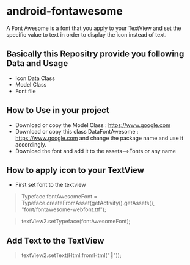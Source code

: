 # android-fontawesome
A Font Awesome is a font that you apply to your TextView and set the specific value to text in order to display the icon instead of text.
## Basically this Repositry provide you following Data and Usage

   
 - Icon Data Class
 - Model Class
 - Font file
 
 ## How to Use in your project 
 

 - Download or copy the Model Class : https://www.google.com
 - Download or copy this class DataFontAwesome : https://www.google.com  and change the package name and use it accordingly.
 - Download the font and add it to the assets-->Fonts or any name


## How to apply icon to your TextView

- First set font to the textview 

 > Typeface fontAwesomeFont = Typeface.createFromAsset(getActivity().getAssets(), "font/fontawesome-webfont.ttf");

 > textView2.setTypeface(fontAwesomeFont);

## Add Text to the TextView

> textView2.setText(Html.fromHtml("&#xf26e;"));





